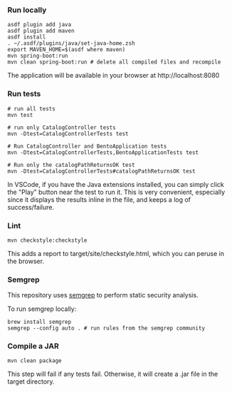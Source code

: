### Run locally

```
asdf plugin add java
asdf plugin add maven
asdf install
. ~/.asdf/plugins/java/set-java-home.zsh
export MAVEN_HOME=$(asdf where maven)
mvn spring-boot:run
mvn clean spring-boot:run # delete all compiled files and recompile
```

The application will be available in your browser at http://localhost:8080

### Run tests

```
# run all tests
mvn test

# run only CatalogController tests
mvn -Dtest=CatalogControllerTests test

# Run CatalogController and BentoApplication tests
mvn -Dtest=CatalogControllerTests,BentoApplicationTests test

# Run only the catalogPathReturnsOK test
mvn -Dtest=CatalogControllerTests#catalogPathReturnsOK test
```

In VSCode, if you have the Java extensions installed, you can simply click the
"Play" button near the test to run it.  This is very convenient, especially since it
displays the results inline in the file, and keeps a log of success/failure.

### Lint

`mvn checkstyle:checkstyle`

This adds a report to target/site/checkstyle.html, which you can peruse in the browser.

### Semgrep


This repository uses [semgrep](https://semgrep.dev/) to
perform static security analysis.

To run semgrep locally:

```
brew install semgrep
semgrep --config auto . # run rules from the semgrep community
```

### Compile a JAR

```
mvn clean package
```
This step will fail if any tests fail.  Otherwise, it will create a .jar file in the target directory.
